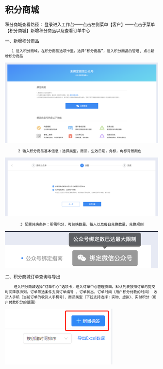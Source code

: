 # 积分商城

积分商城查看路径： 登录进入工作台——点击左侧菜单【客户】——点击子菜单【积分商城】新增积分商品以及查看订单中心

一、新增积分商品

       1 进入积分商城，在积分商品选项卡里，选择“积分商品”，进入积分商品的管理, 点击新增积分商品 

![](../.gitbook/assets/image%20%28286%29.png)

          2 输入积分商品基本信息：选择类型，商品，生效日期，角标，角标背景颜色 

![](../.gitbook/assets/image%20%28384%29.png)

           3 配置兑换条件：所需积分，可兑换数量，每人以及每日兑换数量，兑换规则

![](../.gitbook/assets/image%20%28304%29.png)

二、积分商城订单查询与导出

        进入积分商城选择“订单中心”选项卡，进入订单中心管理页面。默认列表按照订单的提交时间降序排列，订单筛选条件支持订单编号 、订单状态、订单时间（用户积分付款的时间） 收货人手机（当前订单的收货人手机号）、商品类型（下拉支持选择：实物、虚拟）、实付积分（用户付款积分的范围） 

![](../.gitbook/assets/image%20%28130%29.png)





